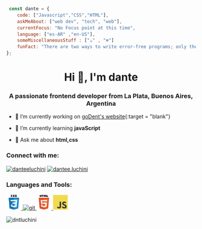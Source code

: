 
```js 
 const dante = {
    code: ["Javascript","CSS","HTML"],
    askMeAbout: ["web dev", "tech", "web"],
    currentFocus: "No Focus point at this time",
    language: ["es-AR" ,"en-US"],
    someMiscellaneousStuff : ["☕" , "❄️"] 
    funFact: "There are two ways to write error-free programs; only the third one works"
};
```
<h1 align="center">Hi 👋, I'm dante</h1>
<h3 align="center">A passionate frontend developer from La Plata, Buenos Aires, Argentina</h3>

- 🔭 I’m currently working on [goDent's website](https://dntluchini.github.io/goDent.github.io/){:target = "blank"}
- 🌱 I’m currently learning **javaScript**

- 💬 Ask me about **html,css**

<h3 align="left">Connect with me:</h3>
<p align="left">
<a href="https://twitter.com/danteeluchini" target="blank"><img align="center" src="https://raw.githubusercontent.com/rahuldkjain/github-profile-readme-generator/master/src/images/icons/Social/twitter.svg" alt="danteeluchini" height="30" width="40" /></a>
<a href="https://instagram.com/dantee.luchini" target="blank"><img align="center" src="https://raw.githubusercontent.com/rahuldkjain/github-profile-readme-generator/master/src/images/icons/Social/instagram.svg" alt="dantee.luchini" height="30" width="40" /></a>
</p>

<h3 align="left">Languages and Tools:</h3>
<p align="left"> <a href="https://www.w3schools.com/css/" target="_blank" rel="noreferrer"> <img src="https://raw.githubusercontent.com/devicons/devicon/master/icons/css3/css3-original-wordmark.svg" alt="css3" width="40" height="40"/> </a> <a href="https://git-scm.com/" target="_blank" rel="noreferrer"> <img src="https://www.vectorlogo.zone/logos/git-scm/git-scm-icon.svg" alt="git" width="40" height="40"/> </a> <a href="https://www.w3.org/html/" target="_blank" rel="noreferrer"> <img src="https://raw.githubusercontent.com/devicons/devicon/master/icons/html5/html5-original-wordmark.svg" alt="html5" width="40" height="40"/> </a> <a href="https://developer.mozilla.org/en-US/docs/Web/JavaScript" target="_blank" rel="noreferrer"> <img src="https://raw.githubusercontent.com/devicons/devicon/master/icons/javascript/javascript-original.svg" alt="javascript" width="40" height="40"/> </a> </p>

<p><img align="center" src="https://github-readme-stats-sigma-five.vercel.app/api/top-langs?username=dntluchini&show_icons=true&locale=en&layout=compact&theme=radical" alt="dntluchini" /></p>
